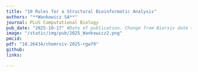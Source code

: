 ```yaml
---
title: "10 Rules for a Structural Bioinformatic Analysis"
authors: "**Wankowicz SA**"
journal: PLoS Computational Biology
pub_date: "2025-10-17" #Date of publication. Change from Biorxiv date to Journal date once accepted
image: "/static/img/pub/2025_Wankowicz2.png" 
pmcid: 
pdf: "10.26434/chemrxiv-2025-rgw79"
github:
links:

---
```

